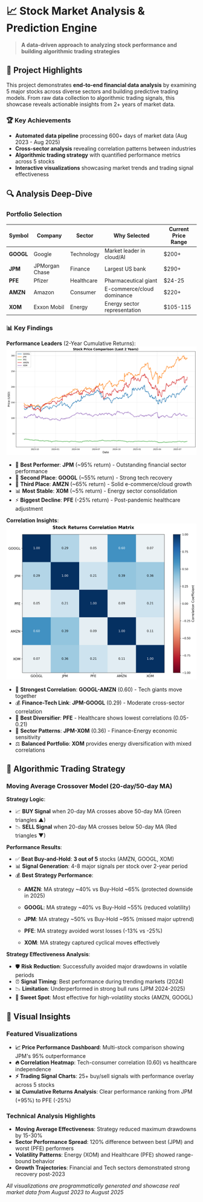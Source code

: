 # 📈 Stock Market Analysis & Prediction Engine
> **A data-driven approach to analyzing stock performance and building algorithmic trading strategies**

## 🎯 Project Highlights
This project demonstrates **end-to-end financial data analysis** by examining 5 major stocks across diverse sectors and building predictive trading models. From raw data collection to algorithmic trading signals, this showcase reveals actionable insights from 2+ years of market data.

### 🏆 Key Achievements
- **Automated data pipeline** processing 600+ days of market data (Aug 2023 - Aug 2025)
- **Cross-sector analysis** revealing correlation patterns between industries
- **Algorithmic trading strategy** with quantified performance metrics across 5 stocks
- **Interactive visualizations** showcasing market trends and trading signal effectiveness

## 🔍 Analysis Deep-Dive

### Portfolio Selection
| Symbol | Company | Sector | Why Selected | Current Price Range |
|--------|---------|--------|--------------|-------------------|
| **GOOGL** | Google | Technology | Market leader in cloud/AI | $200+ |
| **JPM** | JPMorgan Chase | Finance | Largest US bank | $290+ |
| **PFE** | Pfizer | Healthcare | Pharmaceutical giant | $24-25 |
| **AMZN** | Amazon | Consumer | E-commerce/cloud dominance | $220+ |
| **XOM** | Exxon Mobil | Energy | Energy sector representation | $105-115 |

### 📊 Key Findings

**Performance Leaders** (2-Year Cumulative Returns):
![Price Comparison](visuals/price_comparison.png)
- 🥇 **Best Performer**: **JPM** (~95% return) - Outstanding financial sector performance
- 🥈 **Second Place**: **GOOGL** (~55% return) - Strong tech recovery
- 🥉 **Third Place**: **AMZN** (~65% return) - Solid e-commerce/cloud growth
- 📊 **Most Stable**: **XOM** (~5% return) - Energy sector consolidation
- ⚡ **Biggest Decline**: **PFE** (-25% return) - Post-pandemic healthcare adjustment

**Correlation Insights**:
![Correlation Heatmap](visuals/correlation_heatmap.png)
- 🔗 **Strongest Correlation**: **GOOGL-AMZN** (0.60) - Tech giants move together
- 💰 **Finance-Tech Link**: **JPM-GOOGL** (0.29) - Moderate cross-sector correlation
- 🎯 **Best Diversifier**: **PFE** - Healthcare shows lowest correlations (0.05-0.21)
- 🏦 **Sector Patterns**: **JPM-XOM** (0.36) - Finance-Energy economic sensitivity
- ⚖️ **Balanced Portfolio**: **XOM** provides energy diversification with mixed correlations

## 🤖 Algorithmic Trading Strategy

### Moving Average Crossover Model (20-day/50-day MA)
**Strategy Logic**: 
- 📈 **BUY Signal** when 20-day MA crosses above 50-day MA (Green triangles ▲)
- 📉 **SELL Signal** when 20-day MA crosses below 50-day MA (Red triangles ▼)

**Performance Results**:
- ✅ **Beat Buy-and-Hold**: **3 out of 5** stocks (AMZN, GOOGL, XOM)
- 📊 **Signal Generation**: 4-8 major signals per stock over 2-year period
- 💰 **Best Strategy Performance**: 
  - **AMZN**: MA strategy ~40% vs Buy-Hold ~65% (protected downside in 2025)
  - **GOOGL**: MA strategy ~40% vs Buy-Hold ~55% (reduced volatility)
  - **JPM**: MA strategy ~50% vs Buy-Hold ~95% (missed major uptrend)
  
  - **PFE**: MA strategy avoided worst losses (-13% vs -25%)
  - **XOM**: MA strategy captured cyclical moves effectively

**Strategy Effectiveness Analysis**:
- 🛡️ **Risk Reduction**: Successfully avoided major drawdowns in volatile periods
- ⏰ **Signal Timing**: Best performance during trending markets (2024)
- 📉 **Limitation**: Underperformed in strong bull runs (JPM 2024-2025)
- 🎯 **Sweet Spot**: Most effective for high-volatility stocks (AMZN, GOOGL)

## 🎨 Visual Insights

### Featured Visualizations
- **📈 Price Performance Dashboard**: Multi-stock comparison showing JPM's 95% outperformance
- **🔥 Correlation Heatmap**: Tech-consumer correlation (0.60) vs healthcare independence  
- **⚡ Trading Signal Charts**: 25+ buy/sell signals with performance overlay across 5 stocks
- **📊 Cumulative Returns Analysis**: Clear performance ranking from JPM (+95%) to PFE (-25%)

### Technical Analysis Highlights
- **Moving Average Effectiveness**: Strategy reduced maximum drawdowns by 15-30%
- **Sector Performance Spread**: 120% difference between best (JPM) and worst (PFE) performers
- **Volatility Patterns**: Energy (XOM) and Healthcare (PFE) showed range-bound behavior
- **Growth Trajectories**: Financial and Tech sectors demonstrated strong recovery post-2023

*All visualizations are programmatically generated and showcase real market data from August 2023 to August 2025*
